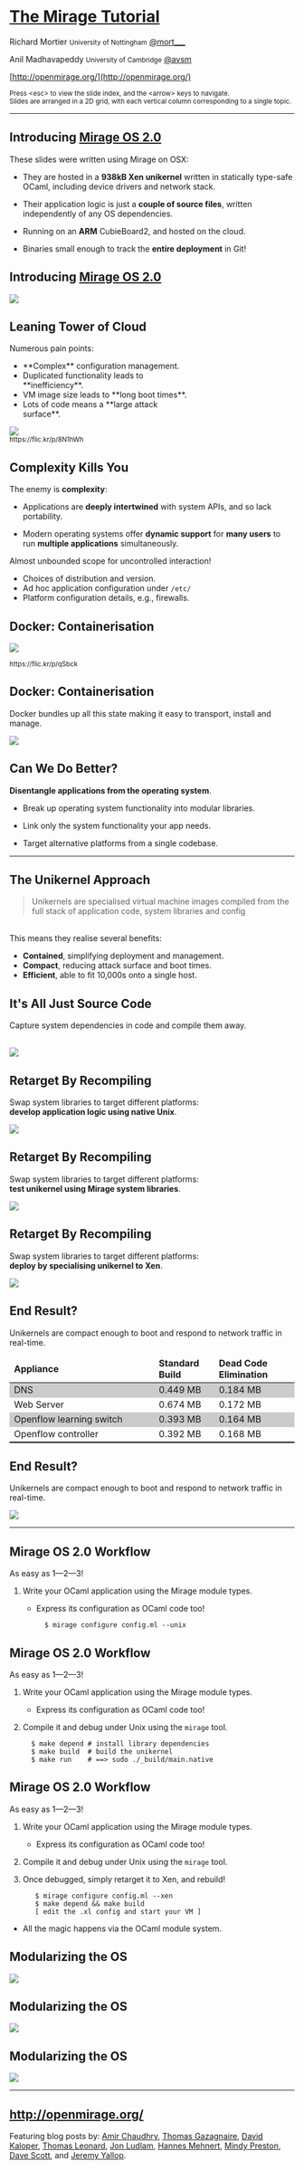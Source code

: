 <!-- .slide: class="title" -->

# __[The Mirage Tutorial](http://tutorial.openmirage.org/)__

Richard Mortier <small>University of Nottingham</small>
[@mort\_\_\_](http://twitter.com/mort___)

Anil Madhavapeddy <small>University of Cambridge</small>
[@avsm](http://twitter.com/avsm)

[http://openmirage.org/](http://openmirage.org/)<br/>

<small>
  Press &lt;esc&gt; to view the slide index, and the &lt;arrow&gt; keys to
  navigate. <br />
  Slides are arranged in a 2D grid, with each vertical column
  corresponding to a single topic.
</small>


----

## Introducing [Mirage OS 2.0](http://openmirage.org/)

These slides were written using Mirage on OSX:

- They are hosted in a **938kB Xen unikernel** written in statically type-safe
  OCaml, including device drivers and network stack.

- Their application logic is just a **couple of source files**, written
  independently of any OS dependencies.

- Running on an **ARM** CubieBoard2, and hosted on the cloud.

- Binaries small enough to track the **entire deployment** in Git!


## Introducing [Mirage OS 2.0](http://openmirage.org/)

<p class="stretch center">
  <img src="decks-on-arm.jpg" />
</p>


## Leaning Tower of Cloud

<div class="left" style="width: 65%">
  <p>Numerous pain points:</p>
  <ul>
    <li>**Complex** configuration management.</li>
    <li>Duplicated functionality leads to **inefficiency**.</li>
    <li>VM image size leads to **long boot times**.</li>
    <li>Lots of code means a **large attack surface**.</li>
  </ul>
</div>

<p class="right">
  <img class="right" src="pisa.jpg" />
  <br />
  <small class="right">
    https://flic.kr/p/8N1hWh
  </small>
</p>


## Complexity Kills You

The enemy is **complexity**:

+ Applications are **deeply intertwined** with system APIs, and so lack
  portability.

+ Modern operating systems offer **dynamic support** for **many users** to run
  **multiple applications** simultaneously.

Almost unbounded scope for uncontrolled interaction!

<!-- .element: class="fragment" data-fragment-index="1" -->

+ Choices of distribution and version.
+ Ad hoc application configuration under `/etc/`
+ Platform configuration details, e.g., firewalls.

<!-- .element: class="fragment" data-fragment-index="1" -->


## Docker: Containerisation

<p class="stretch center">
  <img src="container.jpg" />
</p>
<p>
  <small class="right">
    https://flic.kr/p/qSbck
  </small>
</p>


## Docker: Containerisation

Docker bundles up all this state making it easy to transport, install and manage.

<p class="stretch center">
  <img src="stack-docker.png" />
</p>


## Can We Do Better?

**Disentangle applications from the operating system**.

- Break up operating system functionality into modular libraries.

- Link only the system functionality your app needs.

- Target alternative platforms from a single codebase.


----

## The Unikernel Approach

> Unikernels are specialised virtual machine images compiled from the full stack
> of application code, system libraries and config

<br/>
This means they realise several benefits:
<!-- .element: class="fragment" data-fragment-index="1" -->

+ __Contained__, simplifying deployment and management.
+ __Compact__, reducing attack surface and boot times.
+ __Efficient__, able to fit 10,000s onto a single host.

<!-- .element: class="fragment" data-fragment-index="1" -->


## It's All Just Source Code

Capture system dependencies in code and compile them away.<br/>
<span class="right" style="width: 15em">
  &nbsp;
</span>

<p class="stretch center">
  <img src="stack-abstract.png" />
</p>


## Retarget By Recompiling

Swap system libraries to target different platforms:<br/>
<span class="right">**develop application logic using native Unix**.</span>

<p class="stretch center">
  <img src="stack-unix.png" />
</p>


## Retarget By Recompiling

Swap system libraries to target different platforms:<br/>
<span class="right">**test unikernel using Mirage system libraries**.</span>

<p class="stretch center">
  <img src="stack-unix-direct.png" />
</p>


## Retarget By Recompiling

Swap system libraries to target different platforms:<br/>
<span class="right">**deploy by specialising unikernel to Xen**.</span>

<p class="stretch center">
  <img src="stack-x86.png" />
</p>


## End Result?

Unikernels are compact enough to boot and respond to network traffic in
real-time.

<table style="border-bottom: 1px black solid">
  <thead style="font-weight: bold">
    <td style="border-bottom: 1px black solid; width: 15em">Appliance</td>
    <td style="border-bottom: 1px black solid">Standard Build</td>
    <td style="border-bottom: 1px black solid">Dead Code Elimination</td>
  </thead>
  <tbody>
    <tr style="background-color: rgba(0, 0, 1, 0.2)">
      <td>DNS</td><td>0.449 MB</td><td>0.184 MB</td>
    </tr>
    <tr>
      <td>Web Server</td><td>0.674 MB</td><td>0.172 MB</td>
    </tr>
    <tr style="background-color: rgba(0, 0, 1, 0.2)">
      <td>Openflow learning switch</td><td>0.393 MB</td><td>0.164 MB</td>
    </tr>
    <tr>
      <td>Openflow controller</td><td>0.392 MB</td><td>0.168 MB</td>
    </tr>
  </tbody>
</table>


## End Result?

Unikernels are compact enough to boot and respond to network traffic in
real-time.

<img src="boot-time.png" />


----

## Mirage OS 2.0 Workflow

As easy as 1&mdash;2&mdash;3!

1. Write your OCaml application using the Mirage module types.
   + Express its configuration as OCaml code too!

           $ mirage configure config.ml --unix
<!-- .element: class="no-highlight" -->


## Mirage OS 2.0 Workflow

As easy as 1&mdash;2&mdash;3!

1. Write your OCaml application using the Mirage module types.
   + Express its configuration as OCaml code too!

2. Compile it and debug under Unix using the `mirage` tool.

         $ make depend # install library dependencies
         $ make build  # build the unikernel
         $ make run    # ==> sudo ./_build/main.native
<!-- .element: class="no-highlight" -->


## Mirage OS 2.0 Workflow

As easy as 1&mdash;2&mdash;3!

1. Write your OCaml application using the Mirage module types.
   + Express its configuration as OCaml code too!

2. Compile it and debug under Unix using the `mirage` tool.

3. Once debugged, simply retarget it to Xen, and rebuild!

          $ mirage configure config.ml --xen
          $ make depend && make build
          [ edit the .xl config and start your VM ] 
<!-- .element: class="no-highlight" -->

   + All the magic happens via the OCaml module system.


## Modularizing the OS

<p class="stretch center">
  <img src="modules1.png" />
</p>


## Modularizing the OS

<p class="stretch center">
  <img src="modules2.png" />
</p>


## Modularizing the OS

<p class="stretch center">
  <img src="modules3.png" />
</p>


----

## <http://openmirage.org/>

Featuring blog posts by:
[Amir Chaudhry](http://amirchaudhry.com/),
[Thomas Gazagnaire](http://gazagnaire.org/),
[David Kaloper](https://github.com/pqwy),
[Thomas Leonard](http://roscidus.com/blog/),
[Jon Ludlam](http://twitter.com/jonludlam),
[Hannes Mehnert](https://github.com/hannesm),
[Mindy Preston](https://github.com/yomimono),
[Dave Scott](http://dave.recoil.org/),
and [Jeremy Yallop](https://github.com/yallop).

<p style="font-size: 48px; font-weight: bold;
          display: float; padding: 4ex 0; text-align: center">
  Thanks for listening!
  <br/>
  Any questions before we continue?
</p>


----

## Overview

We'll now take you through several core components of Mirage, specifically:

+ `Lwt`, the co-operative threading library used throughout Mirage;
+ `config.ml`, specifying a unikernel;
+ __Networking__, from a simple static website to a custom networking stack;
+ __Irmin__, the Mirage versioned Git-like filesystem.
